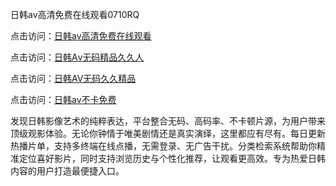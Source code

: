 日韩av高清免费在线观看0710RQ

点击访问：<a href="https://heiliaoga6s9v.pages.dev">日韩av高清免费在线观看</a> 

点击访问：<a href="https://heiliaoga6s9v.pages.dev">日韩Aⅴ无码精品久久人</a> 

点击访问：<a href="https://heiliaoga6s9v.pages.dev">日韩AV无码久久精品</a> 

点击访问：<a href="https://heiliaoga6s9v.pages.dev">日韩av不卡免费</a> 

发现日韩影像艺术的纯粹表达，平台整合无码、高码率、不卡顿片源，为用户带来顶级观影体验。无论你钟情于唯美剧情还是真实演绎，这里都应有尽有。每日更新热播片单，支持多终端在线点播，无需登录、无广告干扰。分类检索系统帮助你精准定位喜好影片，同时支持浏览历史与个性化推荐，让观看更高效。专为热爱日韩内容的用户打造最便捷入口。

<span style="display:none;">[Canonical link](https://github.com/W20250710/So3 ）</span>
